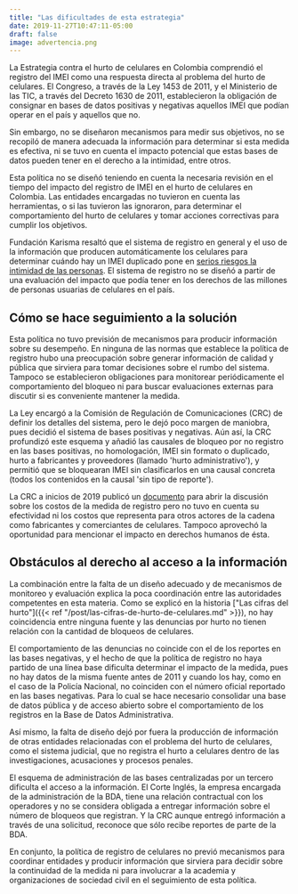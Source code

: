 ```yaml
---
title: "Las dificultades de esta estrategia"
date: 2019-11-27T10:47:11-05:00
draft: false
image: advertencia.png
---
```


La Estrategia contra el hurto de celulares en Colombia comprendió el registro del IMEI como una respuesta directa al problema del hurto de celulares. El Congreso, a través de la Ley 1453 de 2011, y el Ministerio de las TIC, a través del Decreto 1630 de 2011, establecieron la obligación de consignar en bases de datos positivas y negativas aquellos IMEI que podían operar en el país y aquellos que no. 

Sin embargo, no se diseñaron mecanismos para medir sus objetivos, no se recopiló de manera adecuada la información para determinar si esta medida es efectiva, ni se tuvo en cuenta el impacto potencial que estas bases de datos pueden tener en el derecho a la intimidad, entre otros.

Esta política no se diseñó teniendo en cuenta la necesaria revisión en el tiempo del impacto del registro de IMEI en el hurto de celulares en Colombia. Las entidades encargadas no tuvieron en cuenta las herramientas, o si las tuvieron las ignoraron, para determinar el comportamiento del hurto de celulares y tomar acciones correctivas para cumplir los objetivos.

Fundación Karisma resaltó que el sistema de registro en general y el uso de la información que producen automáticamente los celulares para determinar cuándo hay un IMEI duplicado pone en [serios riesgos la intimidad de las personas](https://nomascelusvigilados.karisma.org.co/para-leer/resumen-ejectutivo.html). El sistema de registro no se diseñó a partir de una evaluación del impacto que podía tener en los derechos de las millones de personas usuarias de celulares en el país.

## Cómo se hace seguimiento a la solución

Esta política no tuvo previsión de mecanismos para producir información sobre su desempeño. En ninguna de las normas que establece la política de registro hubo una preocupación sobre generar información de calidad y pública que sirviera para tomar decisiones sobre el rumbo del sistema. Tampoco se establecieron obligaciones para monitorear periódicamente el comportamiento del bloqueo ni para buscar evaluaciones externas para discutir si es conveniente mantener la medida.

La Ley encargó a la Comisión de Regulación de Comunicaciones (CRC) de definir los detalles del sistema, pero le dejó poco margen de maniobra, pues decidió el sistema de bases positivas y negativas. Aún así, la CRC profundizó este esquema y añadió las causales de bloqueo por no registro en las bases positivas, no homologación, IMEI sin formato o duplicado, hurto a fabricantes y proveedores (llamado 'hurto administrativo'), y permitió que se bloquearan IMEI sin clasificarlos en una causal concreta (todos los contenidos en la causal 'sin tipo de reporte').

La CRC a inicios de 2019 publicó un [documento](https://www.crcom.gov.co/es/pagina/simplificacion-marco-regulatorio-para-restriccion-equipos-terminales-hurtados) para abrir la discusión sobre los costos de la medida de registro pero no tuvo en cuenta su efectividad ni los costos que representa para otros actores de la cadena como fabricantes y comerciantes de celulares. Tampoco aprovechó la oportunidad para mencionar el impacto en derechos humanos de ésta.

## Obstáculos al derecho al acceso a la información

La combinación entre la falta de un diseño adecuado y de mecanismos de monitoreo y evaluación explica la poca coordinación entre las autoridades competentes en esta materia. Como se explicó en la historia ["Las cifras del hurto"]({{< ref "/post/las-cifras-de-hurto-de-celulares.md" >}}), no hay coincidencia entre ninguna fuente y las denuncias por hurto no tienen relación con la cantidad de bloqueos de celulares.

El comportamiento de las denuncias no coincide con el de los reportes en las bases negativas, y el hecho de que la política de registro no haya partido de una línea base dificulta determinar el impacto de la medida, pues no hay datos de la misma fuente antes de 2011 y cuando los hay, como en el caso de la Policía Nacional, no coinciden con el número oficial reportado en las bases negativas. Para lo cual se hace necesario consolidar una base de datos pública y de acceso abierto sobre el comportamiento de los registros en la Base de Datos Administrativa.

Así mismo, la falta de diseño dejó por fuera la producción de información de otras entidades relacionadas con el problema del hurto de celulares, como el sistema judicial, que no registra el hurto a celulares dentro de las investigaciones, acusaciones y procesos penales. 

El esquema de administración de las bases centralizadas por un tercero dificulta el acceso a la información. El Corte Inglés, la empresa encargada de la administración de la BDA, tiene una relación contractual con los operadores y no se considera obligada a entregar información sobre el número de bloqueos que registran. Y la CRC aunque entregó información a través de una solicitud, reconoce que sólo recibe reportes de parte de la BDA.

En conjunto, la política de registro de celulares no previó mecanismos para coordinar entidades y producir información que sirviera para decidir sobre la continuidad de la medida ni para involucrar a la academia y organizaciones de sociedad civil en el seguimiento de esta política.

